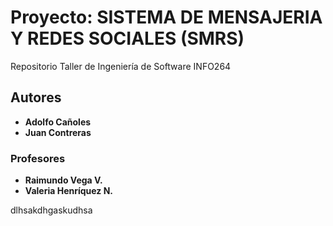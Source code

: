 # Proyecto: SISTEMA DE MENSAJERIA Y REDES SOCIALES (SMRS)
Repositorio Taller de Ingeniería de Software INFO264



## Autores
* **Adolfo Cañoles**
* **Juan Contreras**
### Profesores
* **Raimundo Vega V.**
* **Valeria Henríquez N.**

dlhsakdhgaskudhsa
